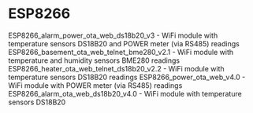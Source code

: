 # ESP8266
ESP8266_alarm_power_ota_web_ds18b20_v3 - WiFi module with temperature sensors DS18B20 and POWER meter (via RS485) readings
ESP8266_basement_ota_web_telnet_bme280_v2.1 - WiFi module with temperature and humidity sensors BME280 readings
ESP8266_heater_ota_web_telnet_ds18b20_v2.2 - WiFi module with temperature sensors DS18B20 readings
ESP8266_power_ota_web_v4.0 - WiFi module with POWER meter (via RS485) readings
ESP8266_alarm_ota_web_ds18b20_v4.0 - WiFi module with temperature sensors DS18B20
